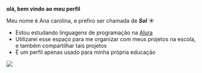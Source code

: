**olá, bem vindo ao meu perfil**

Meu nome é Ana carolina, e prefiro ser chamada de **_Sol_** ☀️

- Estou estudando linguagens de programação na [Alura](https://www.alura.com.br)
- Utilizarei esse espaço para me organizar com meus projetos na escola, e também compartilhar tais projetos
- É um perfil apenas usado para minha própria educação
  
![](https://media1.tenor.com/m/uxAM504NhfgAAAAC/mylittlefictive.gif)

